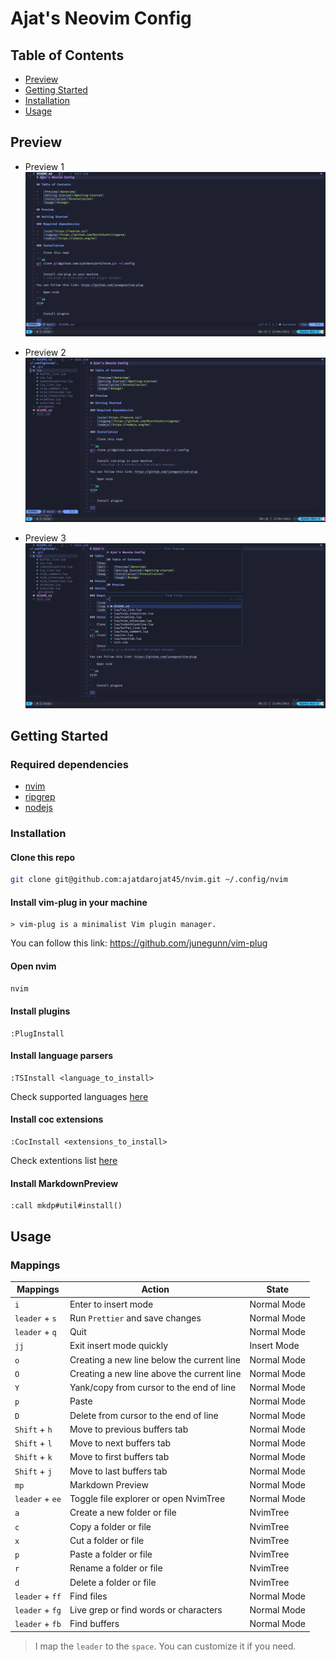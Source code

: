 # Ajat's Neovim Config

## Table of Contents

-   [Preview](#preview)
-   [Getting Started](#getting-started)
-   [Installation](#installation)
-   [Usage](#usage)

## Preview

-   Preview 1
    ![preview-1](./assets/editor.jpg "preview-1")

-   Preview 2
    ![preview-2](./assets/explorer.jpg "preview-2")

-   Preview 3
    ![preview-3](./assets/finder.jpg "preview-3")

## Getting Started

### Required dependencies

-   [nvim](https://neovim.io/)
-   [ripgrep](https://github.com/BurntSushi/ripgrep)
-   [nodejs](https://nodejs.org/en)

### Installation

#### Clone this repo

```sh
git clone git@github.com:ajatdarojat45/nvim.git ~/.config/nvim
```

#### Install vim-plug in your machine

    > vim-plug is a minimalist Vim plugin manager.

You can follow this link: https://github.com/junegunn/vim-plug

#### Open nvim

```sh
nvim
```

#### Install plugins

```
:PlugInstall
```

#### Install language parsers

```
:TSInstall <language_to_install>
```

Check supported languages [here](https://github.com/nvim-treesitter/nvim-treesitter#supported-languages)

#### Install coc extensions

```
:CocInstall <extensions_to_install>
```

Check extentions list [here](https://github.com/neoclide/coc.nvim/wiki/Using-coc-extensions#implemented-coc-extensions)

#### Install MarkdownPreview

```
:call mkdp#util#install()
```

## Usage

### Mappings

| Mappings        | Action                                     | State       |
| --------------- | ------------------------------------------ | ----------- |
| `i`             | Enter to insert mode                       | Normal Mode |
| `leader` + `s`  | Run `Prettier` and save changes            | Normal Mode |
| `leader` + `q`  | Quit                                       | Normal Mode |
| `jj`            | Exit insert mode quickly                   | Insert Mode |
| `o`             | Creating a new line below the current line | Normal Mode |
| `O`             | Creating a new line above the current line | Normal Mode |
| `Y`             | Yank/copy from cursor to the end of line   | Normal Mode |
| `p`             | Paste                                      | Normal Mode |
| `D`             | Delete from cursor to the end of line      | Normal Mode |
| `Shift` + `h`   | Move to previous buffers tab               | Normal Mode |
| `Shift` + `l`   | Move to next buffers tab                   | Normal Mode |
| `Shift` + `k`   | Move to first buffers tab                  | Normal Mode |
| `Shift` + `j`   | Move to last buffers tab                   | Normal Mode |
| `mp`            | Markdown Preview                           | Normal Mode |
| `leader` + `ee` | Toggle file explorer or open NvimTree      | Normal Mode |
| `a`             | Create a new folder or file                | NvimTree    |
| `c`             | Copy a folder or file                      | NvimTree    |
| `x`             | Cut a folder or file                       | NvimTree    |
| `p`             | Paste a folder or file                     | NvimTree    |
| `r`             | Rename a folder or file                    | NvimTree    |
| `d`             | Delete a folder or file                    | NvimTree    |
| `leader` + `ff` | Find files                                 | Normal Mode |
| `leader` + `fg` | Live grep or find words or characters      | Normal Mode |
| `leader` + `fb` | Find buffers                               | Normal Mode |

> I map the `leader` to the `space`. You can customize it if you need.
